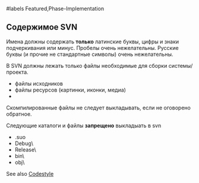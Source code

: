 ﻿#labels Featured,Phase-Implementation
## Содержимое SVN ##

Имена должны содержать **только** латинские буквы, цифры и знаки подчеркивания или минус. Пробелы очень нежелательны. Русские буквы (и прочие не стандартные символы) очень нежелательны.

В SVN должны лежать только файлы необходимые для сборки системы/проекта.
  * файлы исходников
  * файлы ресурсов (картинки, иконки, медиа)
  * 

Скомпилированные файлы не следует выкладывать, если не оговорено обратное.

Следующие каталоги и файлы **запрещено** выкладыать в svn
  * .suo
  * Debug\
  * Release\
  * bin\
  * obj\

See also [Codestyle](Codestyle.md)